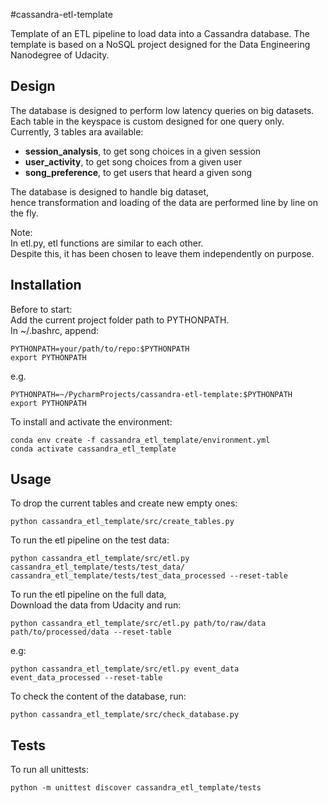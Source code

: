 #cassandra-etl-template

Template of an ETL pipeline to load data into a Cassandra database.
The template is based on a NoSQL project designed for the Data Engineering Nanodegree of Udacity.

## Design
The database is designed to perform low latency queries on big datasets.
Each table in the keyspace is custom designed for one query only.  
Currently, 3 tables ara available:
- **session_analysis**, to get song choices in a given session
- **user_activity**, to get song choices from a given user
- **song_preference**, to get users that heard a given song

The database is designed to handle big dataset,  
hence transformation and loading of the data are performed
line by line on the fly.

Note:  
In etl.py, etl functions are similar to each other.  
Despite this, it has been chosen to leave them independently on purpose.

## Installation

Before to start:  
Add the current project folder path to PYTHONPATH.  
In ~/.bashrc, append:
```
PYTHONPATH=your/path/to/repo:$PYTHONPATH 
export PYTHONPATH
```
e.g.
```
PYTHONPATH=~/PycharmProjects/cassandra-etl-template:$PYTHONPATH 
export PYTHONPATH
```

To install and activate the environment:
```
conda env create -f cassandra_etl_template/environment.yml
conda activate cassandra_etl_template 
```


## Usage
To drop the current tables and create new empty ones:
```
python cassandra_etl_template/src/create_tables.py
```

To run the etl pipeline on the test data:
```
python cassandra_etl_template/src/etl.py cassandra_etl_template/tests/test_data/  cassandra_etl_template/tests/test_data_processed --reset-table
```

To run the etl pipeline on the full data,  
Download the data from Udacity and run:
```
python cassandra_etl_template/src/etl.py path/to/raw/data path/to/processed/data --reset-table
```
e.g:
```
python cassandra_etl_template/src/etl.py event_data event_data_processed --reset-table
```

To check the content of the database, run:
```
python cassandra_etl_template/src/check_database.py
```

## Tests
To run all unittests:
```
python -m unittest discover cassandra_etl_template/tests
```
